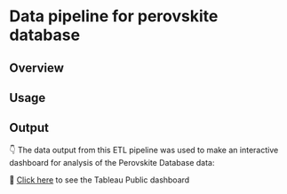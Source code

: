 # Data pipeline for perovskite database

## Overview

## Usage

## Output

👇 The data output from this ETL pipeline was used to make an interactive dashboard for analysis of the Perovskite Database data:

🔗 [Click here](https://public.tableau.com/app/profile/elena.josephine.cassella/viz/2025-07-02_perovskite-database/PerovskiteDatabaseAnalysis) to see the Tableau Public dashboard
